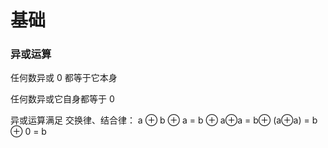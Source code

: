 # 基础

### 异或运算

任何数异或 0 都等于它本身

任何数异或它自身都等于 0

异或运算满足 交换律、结合律： a ⊕ b ⊕ a = b ⊕ a⊕a = b⊕ (a⊕a) = b ⊕ 0 = b





